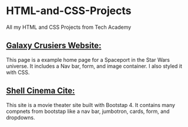 # HTML-and-CSS-Projects
All my HTML and CSS Projects from Tech Academy 


## [Galaxy Crusiers Website:](https://github.com/GarrettHiles/HTML-and-CSS-Projects/blob/main/HTML%20Website%20Project/index.html)
This page is a example home page for a Spaceport in the Star Wars universe. It includes a Nav bar, form, and image container. I also styled it with CSS.

## [Shell Cinema Cite:](https://github.com/GarrettHiles/HTML-and-CSS-Projects/blob/main/bootstap4_project/academy_cinemas.html)
This site is a movie theater site built with Bootstap 4. It contains many compnets from bootstap like a nav bar, jumbotron, cards, form, and dropdowns. 

